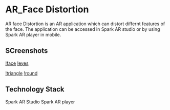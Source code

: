 # AR_Face Distortion

AR face Distortion is an AR application which can distort differnt features of the face. The application can be accessed in Spark AR studio or by using Spark AR player in mobile.

## SCreenshots

[!face](https://github.com/gautamgupta1811/AR_Facedistortion/blob/master/face.png)  [!eyes](https://github.com/gautamgupta1811/AR_Facedistortion/blob/master/eyes.png)

[!triangle](https://github.com/gautamgupta1811/AR_Facedistortion/blob/master/gace_triangle.png)  [!round](https://github.com/gautamgupta1811/AR_Facedistortion/blob/master/round_face.png)

## Technology Stack

Spark AR Studio
Spark AR player
